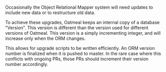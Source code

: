 Occasionally the Object Relational Mapper system will need updates to include new data or to restructure old data.

To achieve these upgrades, Oatmeal keeps an internal copy of a database "Version".
This version is different than the version used for different versions of Oatmeal. 
This version is a simply incrementing integer, and will increase only when the ORM changes.

This allows for upgrade scripts to be written efficiently.
An ORM version number is finalized when it is pushed to master.
In the rare case where this conflicts with ongoing PRs, those PRs should increment their version number accordingly.
